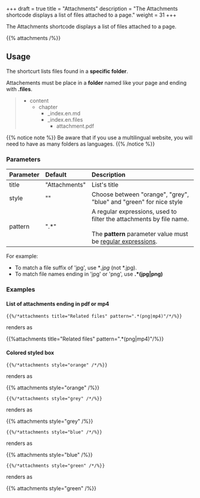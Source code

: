 +++
draft = true
title = "Attachments"
description = "The Attachments shortcode displays a list of files attached to a page."
weight = 31
+++

The Attachments shortcode displays a list of files attached to a page.

{{% attachments /%}}

## Usage

The shortcurt lists files found in a **specific folder**.

Attachements must be place in a **folder** named like your page and ending with **.files**.

> * content
>   * chapter
>      * _index.en.md
>      * _index.en.files
>          * attachment.pdf

{{% notice note %}}
Be aware that if you use a multilingual website, you will need to have as many folders as languages.
{{% /notice %}}

### Parameters

| Parameter | Default | Description |
|:--|:--|:--|
| title | "Attachments" | List's title  |
| style | "" | Choose between "orange", "grey", "blue" and "green" for nice style |
| pattern | ".*" | A regular expressions, used to filter the attachments by file name. <br/><br/>The **pattern** parameter value must be [regular expressions](https://en.wikipedia.org/wiki/Regular_expression).

For example:

* To match a file suffix of 'jpg', use **.*jpg** (not *.jpg).
* To match file names ending in 'jpg' or 'png', use **.*(jpg|png)**

### Examples

#### List of attachments ending in pdf or mp4


    {{%/*attachments title="Related files" pattern=".*(png|mp4)"/*/%}}

renders as

{{%attachments title="Related files" pattern=".*(png|mp4)"/%}}

#### Colored styled box

    {{%/*attachments style="orange" /*/%}}

renders as

{{% attachments style="orange" /%}}


    {{%/*attachments style="grey" /*/%}}

renders as 

{{% attachments style="grey" /%}}

    {{%/*attachments style="blue" /*/%}}

renders as

{{% attachments style="blue" /%}}
    
    {{%/*attachments style="green" /*/%}}

renders as

{{% attachments style="green" /%}}
